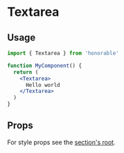 # Textarea

## Usage

```jsx
import { Textarea } from 'honorable'

function MyComponent() {
  return (
    <Textarea>
      Hello world
    </Textarea>
  )
}
```

## Props

For style props see the [section's root](/components/html-tags).
